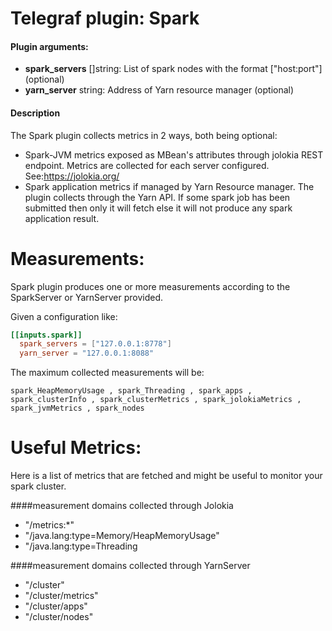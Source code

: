 # Telegraf plugin: Spark

#### Plugin arguments:
- **spark_servers** []string: List of spark nodes with the format ["host:port"] (optional)
- **yarn_server** string: Address of Yarn resource manager (optional)

#### Description

The Spark plugin collects metrics in 2 ways, both being optional:
- Spark-JVM metrics exposed as MBean's attributes through jolokia REST endpoint. Metrics are collected for each server configured. See:https://jolokia.org/            
- Spark application metrics if managed by Yarn Resource manager. The plugin collects through the Yarn API. If some spark job has been submitted then only it will fetch else it will not produce any spark application result.

# Measurements:
Spark plugin produces one or more measurements according to the SparkServer or YarnServer provided.

Given a configuration like:

```toml
[[inputs.spark]]
  spark_servers = ["127.0.0.1:8778"]
  yarn_server = "127.0.0.1:8088"
```

The maximum collected measurements will be:

```
spark_HeapMemoryUsage , spark_Threading , spark_apps , spark_clusterInfo , spark_clusterMetrics , spark_jolokiaMetrics , spark_jvmMetrics , spark_nodes
```

# Useful Metrics:

Here is a list of metrics that are fetched and might be useful to monitor your spark cluster.

####measurement domains collected through Jolokia

- "/metrics:*"
- "/java.lang:type=Memory/HeapMemoryUsage"
- "/java.lang:type=Threading

####measurement domains collected through YarnServer
- "/cluster"
- "/cluster/metrics"
- "/cluster/apps"
- "/cluster/nodes"

 

